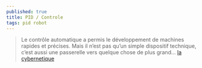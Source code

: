 ```yaml
---
published: true
title: PID / Controle
tags: pid robot
---
```

> Le contrôle automatique a permis le développement de machines rapides et précises. Mais il n’est pas qu’un simple dispositif technique, c’est aussi une passerelle vers quelque chose de plus grand… [la cybernetique](https://www.youtube.com/watch?v=Tv40uWRKJks)